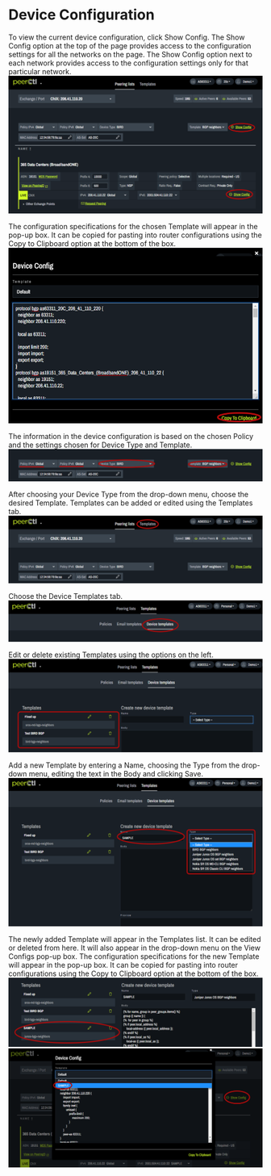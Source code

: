 # Device Configuration

To view the current device configuration, click Show Config. The Show Config option at the top of the page provides access to the configuration settings for all the networks on the page. The Show Config option next to each network provides access to the configuration settings only for that particular network. 
   ![](img/twoconfigs.png)


The configuration specifications for the chosen Template will appear in the pop-up box. It can be copied for pasting into router configurations using the Copy to Clipboard option at the bottom of the box. 
   ![](img/configcodepopup.png)


The information in the device configuration is based on the chosen Policy and the settings chosen for Device Type and Template. 
   ![](img/typetemplate.png)
   

After choosing your Device Type from the drop-down menu, choose the desired Template. Templates can be added or edited using the Templates tab.  
   ![](img/templates.png)
      

Choose the Device Templates tab. 
   ![](img/devicetemplates.png)
      

Edit or delete existing Templates using the options on the left. 
   ![](img/edittemplate.png)


Add a new Template by entering a Name, choosing the Type from the drop-down menu, editing the text in the Body and clicking Save.
   ![](img/addtemplate.png)
   

The newly added Template will appear in the Templates list. It can be edited or deleted from here. It will also appear in the drop-down menu on the View Configs pop-up box. The configuration specifications for the new Template will appear in the pop-up box. It can be copied for pasting into router configurations using the Copy to Clipboard option at the bottom of the box. 
   ![](img/sampletemplate.png)
   ![](img/samplepopup.png)